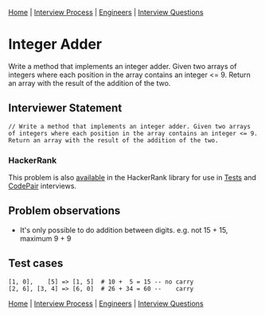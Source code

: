 [Home](../../../README.md) |
[Interview Process](../../README.md) |
[Engineers](../README.md) |
[Interview Questions](README.md)

# Integer Adder

Write a method that implements an integer adder. Given two arrays of integers where each position in the array contains an integer
<= 9. Return an array with the result of the addition of the two.

## Interviewer Statement
```
// Write a method that implements an integer adder. Given two arrays of integers where each position in the array contains an integer <= 9. Return an array with the result of the addition of the two.
```

### HackerRank
This problem is also
[available](https://www.hackerrank.com/x/library/personal/mine/coding/questions/291885/view)
in the HackerRank library for use in
[Tests](https://www.hackerrank.com/x/tests) and
[CodePair](https://www.hackerrank.com/x/interviews/mypads)
interviews.

## Problem observations
- It's only possible to do addition between digits. e.g. not 15 + 15, maximum 9 + 9

## Test cases
```
[1, 0],    [5] => [1, 5]  # 10 +  5 = 15 -- no carry
[2, 6], [3, 4] => [6, 0]  # 26 + 34 = 60 --    carry
```

[Home](../../../README.md) |
[Interview Process](../../README.md) |
[Engineers](../README.md) |
[Interview Questions](README.md)
